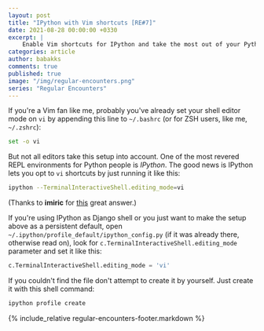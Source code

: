 ```yaml
---
layout: post
title: "IPython with Vim shortcuts [RE#7]"
date: 2021-08-28 00:00:00 +0330
excerpt: |
    Enable Vim shortcuts for IPython and take the most out of your Python REPL.
categories: article
author: babakks
comments: true
published: true
image: "/img/regular-encounters.png"
series: "Regular Encounters"
---
```


If you're a Vim fan like me, probably you've already set your shell editor mode on `vi` by appending this line to `~/.bashrc` (or for ZSH users, like me, `~/.zshrc`):

```sh
set -o vi
```

But not all editors take this setup into account. One of the most revered REPL environments for Python people is *IPython*. The good news is IPython lets you opt to `vi` shortcuts by just running it like this:

```sh
ipython --TerminalInteractiveShell.editing_mode=vi
```

(Thanks to **imiric** for [this][stack] great answer.)

If you're using IPython as Django shell or you just want to make the setup above as a persistent default, open `~/.ipython/profile_default/ipython_config.py` (if it was already there, otherwise read on), look for `c.TerminalInteractiveShell.editing_mode` parameter and set it like this:

```py
c.TerminalInteractiveShell.editing_mode = 'vi'
```

If you couldn't find the file don't attempt to create it by yourself. Just create it with this shell command:

```sh
ipython profile create
```

[stack]: https://stackoverflow.com/a/38329940/7089799

{% include_relative regular-encounters-footer.markdown %}
